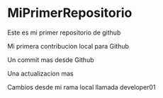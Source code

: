 # MiPrimerRepositorio
Este es mi primer repositorio de github

Mi primera contribucion local para Github

Un commit mas desde Github

Una actualizacion mas

Cambios desde mi rama local llamada developer01